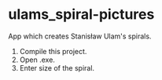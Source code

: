 # ulams_spiral-pictures
App which creates Stanisław Ulam's spirals.

1. Compile this project.
2. Open .exe.
3. Enter size of the spiral.
